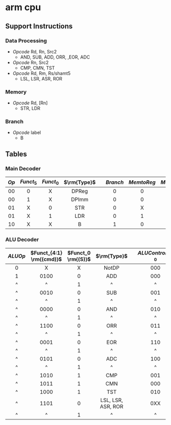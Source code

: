 # arm cpu

## Support Instructions

### Data Processing

* *Opcode* Rd, Rn, Src2
  * AND, SUB, ADD, ORR, ,EOR, ADC
* *Opcode* Rn, Src2
  * CMP, CMN, TST
* *Opcode* Rd, Rm, Rs/shamt5
  * LSL, LSR, ASR, ROR

### Memory

* *Opcode* Rd, [Rn]
  * STR, LDR

### Branch

* *Opcode* label
  * B

## Tables

### Main Decoder

| $Op$  | $Funct_5$ | $Funct_0$ | $\rm{Type}$ |       | $Branch$ | $MemtoReg$ | $MemW$ | $ALUSrc$ | $ImmSrc$ | $RegW$ | $RegSrc$ | $ALUOp$ |
| :---: | :-------: | :-------: | :---------: | :---: | :------: | :--------: | :----: | :------: | :------: | :----: | :------: | :-----: |
|  00   |     0     |     X     |    DPReg    |       |    0     |     0      |   0    |    0     |    XX    |   1    |   100    |    1    |
|  00   |     1     |     X     |    DPImm    |       |    0     |     0      |   0    |    1     |    00    |   1    |   0X0    |    1    |
|  01   |     X     |     0     |     STR     |       |    0     |     X      |   1    |    1     |    01    |   0    |   010    |    0    |
|  01   |     X     |     1     |     LDR     |       |    0     |     1      |   0    |    1     |    01    |   1    |   0X0    |    0    |
|  10   |     X     |     X     |      B      |       |    1     |     0      |   0    |    1     |    10    |   0    |   0X1    |    0    |

### ALU Decoder

| $ALUOp$ | $Funct_{4:1} \rm{(cmd)}$ | $Funct_0 \rm{(S)}$ |    $\rm{Type}$     |     | $ALUControl_{1:0}$ | $FlagW_{1:0}$ | $NoWrite$ | $Shift$ |
| :-----: | :----------------------: | :----------------: | :----------------: | --- | :----------------: | :-----------: | :-------: | :-----: |
|    0    |            X             |         X          |       NotDP        |     |        000         |      00       |     0     |    0    |
|    1    |           0100           |         0          |        ADD         |     |        000         |      00       |     0     |    0    |
|    ^    |            ^             |         1          |         ^          |     |         ^          |      11       |     0     |    0    |
|    ^    |           0010           |         0          |        SUB         |     |        001         |      00       |     0     |    0    |
|    ^    |            ^             |         1          |         ^          |     |         ^          |      11       |     0     |    0    |
|    ^    |           0000           |         0          |        AND         |     |        010         |      00       |     0     |    0    |
|    ^    |            ^             |         1          |         ^          |     |         ^          |      10       |     0     |    0    |
|    ^    |           1100           |         0          |        ORR         |     |        011         |      00       |     0     |    0    |
|    ^    |            ^             |         1          |         ^          |     |         ^          |      10       |     0     |    0    |
|    ^    |           0001           |         0          |        EOR         |     |        110         |      00       |     0     |    0    |
|    ^    |            ^             |         1          |         ^          |     |         ^          |      10       |     0     |    0    |
|    ^    |           0101           |         0          |        ADC         |     |        100         |      00       |     0     |    0    |
|    ^    |            ^             |         1          |         ^          |     |         ^          |      11       |     0     |    0    |
|    ^    |           1010           |         1          |        CMP         |     |        001         |      11       |     1     |    0    |
|    ^    |           1011           |         1          |        CMN         |     |        000         |      11       |     1     |    0    |
|    ^    |           1000           |         1          |        TST         |     |        010         |      10       |     1     |    0    |
|    ^    |           1101           |         0          | LSL, LSR, ASR, ROR |     |        0XX         |      00       |     0     |    1    |
|    ^    |            ^             |         1          |         ^          |     |         ^          |      10       |     0     |    1    |
